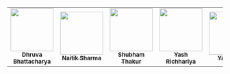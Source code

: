 <table>
<tr>
<td align="center"><a href="https://github.com/dhruvaop"><img src="https://avatars.githubusercontent.com/u/71749153?s=400&u=84276919c34e11f26f280384ea412a2433ffb3a2&v=4" width="100px;" alt=""/><br /><sub><b>Dhruva Bhattacharya</b></sub></a></td>
<td align="center"><a href="https://github.com/Naitik234"><img src="https://avatars.githubusercontent.com/u/73165529?v=4" width="100px;" alt=""/><br /><sub><b>Naitik Sharma</b></sub></a></td>
<td align="center"><a href="https://github.com/shubham-31-thakur"><img src="https://avatars.githubusercontent.com/u/84236393?v=4" width="100px;" alt=""/><br /><sub><b>Shubham Thakur</b></sub></a></td>
<td align="center"><a href="https://github.com/yashrichhariyaa"><img src="https://avatars.githubusercontent.com/u/88714667?v=4" width="100px;" alt=""/><br /><sub><b>Yash Richhariya</b></sub></a></td>
<td align="center"><a href="https://github.com/yash31-sen"><img src="https://avatars.githubusercontent.com/u/93206486?v=4" width="100px;" alt=""/><br /><sub><b>Yash Sen</b></sub></a></td>
<td align="center"><a href="https://github.com/Rounakbedi"><img src="https://avatars.githubusercontent.com/u/83304523?v=4" width="100px;" alt=""/><br /><sub><b>Rounak Bedi</b></sub></a></td>
</tr>
</table>
